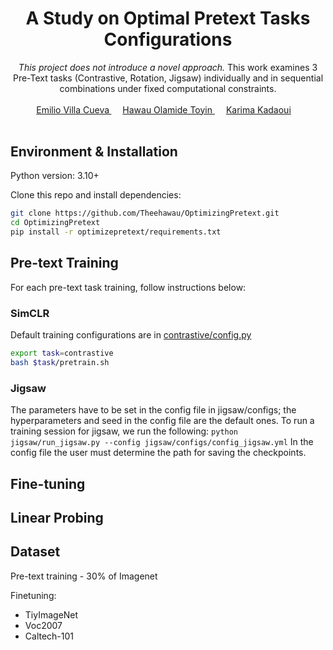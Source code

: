 <div align="center">

<h1> A Study on Optimal Pretext Tasks Configurations </h1>

<i> This project does not introduce a novel approach. </i> This work examines 3 Pre-Text tasks (Contrastive, Rotation, Jigsaw) individually and in sequential combinations under fixed computational constraints.

<div>
    <a href='https://www.linkedin.com/in/amirbek-djanibekov-a7788b201/' target='_blank'>Emilio Villa Cueva<sup> </a>&emsp;
    <a href='https://www.linkedin.com/in/toyinhawau/'> Hawau Olamide Toyin <sup></sup> </a>&emsp;
    <a href='https://www.linkedin.com/in/ajinkya-kulkarni-32b80a130/' target='_blank'>Karima Kadaoui<sup></a>&emsp;
</div>

<br>

</div>


## Environment & Installation

Python version: 3.10+

Clone this repo and install dependencies:
```bash
git clone https://github.com/Theehawau/OptimizingPretext.git
cd OptimizingPretext
pip install -r optimizepretext/requirements.txt
```


## Pre-text Training

For each pre-text task training, follow instructions below:

### SimCLR
Default training configurations are in [contrastive/config.py](./contrastive/config.py)
```bash
export task=contrastive
bash $task/pretrain.sh
```

### Jigsaw
The parameters have to be set in the config file in jigsaw/configs; the hyperparameters and seed in the config file are the default ones.
To run a training session for jigsaw, we run the following:
```python jigsaw/run_jigsaw.py --config jigsaw/configs/config_jigsaw.yml```
In the config file the user must determine the path for saving the checkpoints.

## Fine-tuning

## Linear Probing





<!-- SVM
| PPT Config | Model | Dataset | PTT Dataset Perc. | PPT Accuracy | Linear Probe K=10| Linear Probe K=50| Linear Probe K=100| Full FT | 
|---|---|---|---|---|---|---|---|---|
| Random Init | ResNet50 | ImageNet | 0.1 | -- | 44.60% | 20.56% | | |
| Random Init | VIT 16 | ImageNet | 0.3 | -- | 47.40% | 34.24%
| Rotation | ResNet50 | ImageNet | 0.1 | 71.87% |  | |  | |
| Rotation | ResNet50 | ImageNet | 0.3 | 76.85% | 68.40% | 39.52% | | |
| Rotation | VIT 16 | ImageNet | 0.3 | 57.76% | 47.40% | | | |


Linear Layer
| PPT Config | Model | Dataset | PTT Dataset Perc. | PPT Accuracy | Linear Probe K=10| Linear Probe K=50| Linear Probe K=100| Full FT | 
|---|---|---|---|---|---|---|---|---|
| Random Init | ResNet50 | TinyImageNet | -- | -- | 14.80% | 4.68% | 3.68% | |
| Random Init | ResNet50 | ImageNet 1K | -- | -- | 20.40% | 4.85% | -- | |
| Rotation | ResNet50 | TinyImageNet | 1 | 74.53% | 31.9% | 13.28% | 6.24-running% | |
| Rotation | ResNet50 | ImageNet 1K | 0.3 | 76.85% | 48.20% | 22.7% | -- | |


LR
| PPT Config | Model | Dataset | PTT Dataset Perc. | FT Dataset Perc. | PPT Accuracy/Loss | Linear Probe | Full FT | 
|---|---|---|---|---|---|---|---|
| Random Init | ResNet50 | TinyImageNet | -- | 1 | -- | 9.5 | -- |
| Random Init | ResNet50 | Imagenet1k | -- | 0.1 | -- | 1.1 | -- |
| Contrastive | ResNet50 | TinyImageNet |  -- | -- | -- | 36.39 | 48.60 |
| Contrastive | ResNet50 | Imagenet1k |  0.3 |  0.1 | -- | 17.3 | -- | -- |
| Random Init KK | ResNet50 | TinyImageNet | -- | 1 | -- | 10.46 | -- |
| Random Init KK | ResNet50 | Imagenet1k | -- | 0.1 | -- | 1.96 | -- |
| Random Init KK | ResNet50 | Imagenet1k | -- | 0.3 | -- | 3.82 | -- |
| Rotation | ResNet50 | TinyImageNet | 1 | 1 | 74.53 | 11.67 | -- |
| Rotation | ResNet50 | Imagenet1k | 0.3 | 0.1 | 76.85 | 6.98 | -- |
| Rotation | ResNet50 | Imagenet1k | 0.3 | 0.3 | 76.85 | 7.41 | -- | -->



## Dataset 

Pre-text training - 30% of Imagenet

Finetuning:

- TiyImageNet
- Voc2007
- Caltech-101





